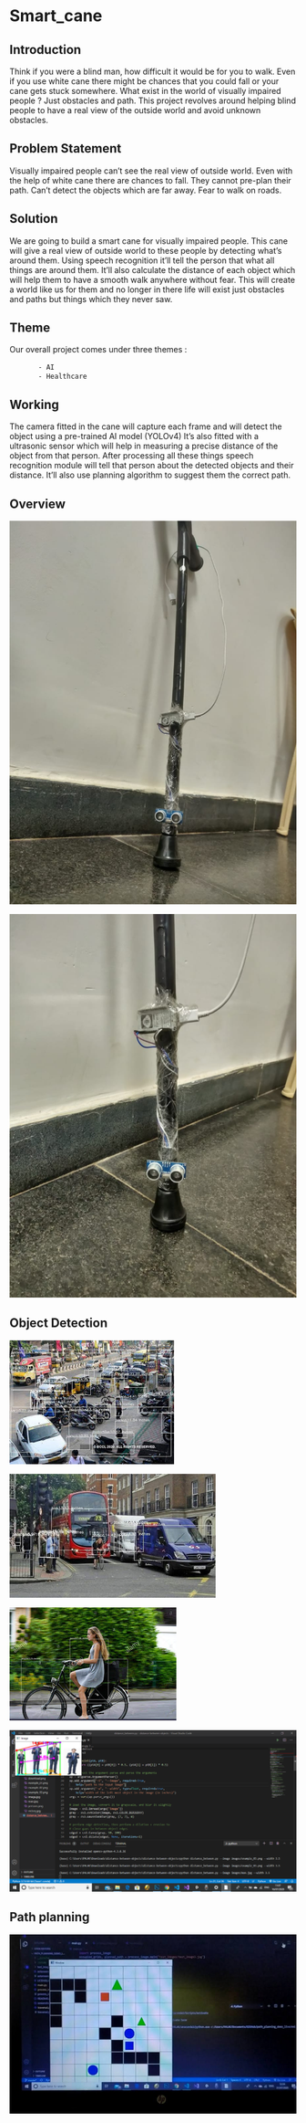 # Smart_cane

## Introduction

Think if you were a blind man, how difficult it would be for you to walk. Even if you use white cane there might be chances that you could fall or your cane gets stuck somewhere.
What exist in the world of visually impaired people ? Just obstacles and path.
This project revolves around helping blind people to have a real view of the outside world and avoid unknown obstacles.

## Problem Statement

Visually impaired people can’t see the real view of outside world.
Even with the help of white cane there are chances to fall.
They cannot pre-plan their path.
Can’t detect the objects which are far away.
Fear to walk on roads.

## Solution

We are going to build a smart cane for visually impaired people.
This cane will give a real view of outside world to these people by detecting what’s around them.
Using speech recognition it’ll tell the person that what all things are around them.
It’ll also calculate the distance of each object which will help them to have a smooth walk anywhere without fear.
This will create a world like us for them and no longer in there life will exist just obstacles and paths but things which they never saw.

## Theme 

Our overall project comes under three themes :

           - AI
           - Healthcare                  

## Working 

The camera fitted in the cane will capture each frame and will detect the object using a pre-trained AI model (YOLOv4)
It’s also fitted with a ultrasonic sensor which will help in measuring a precise distance of the object from that person.
After processing all these things speech recognition module will tell that person about the detected objects and their distance.
It’ll also use planning algorithm to suggest them the correct path.

## Overview

![](Images/1.jpg)

![](Images/2.jpg)

## Object Detection

![](Images/D1.jpg)

![](Images/D3.jpg)

![](Images/D4.jpg)

![](Images/D5.png)

## Path planning 

![](Images/Pathplanning.jpg)
